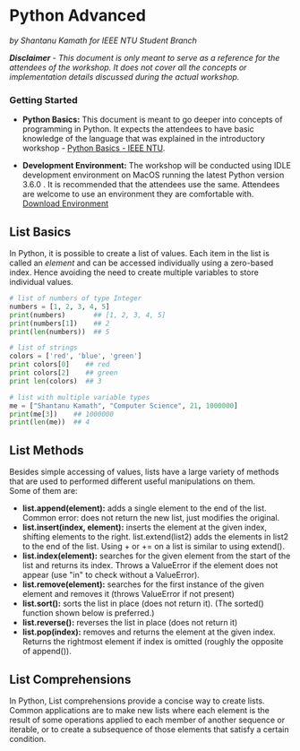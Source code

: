 # Python Advanced

*by Shantanu Kamath for IEEE NTU Student Branch*

***Disclaimer*** *-* *This document is only meant to serve as a reference for the attendees of the workshop. It does not cover all the concepts or implementation details discussed during the actual workshop.*

### Getting Started

- **Python Basics:** This document is meant to go deeper into concepts of programming in Python. It expects the attendees to have basic knowledge of the language that was explained in the introductory workshop - [Python Basics - IEEE NTU](https://github.com/SuyashLakhotia/IEEENTU-PythonBasics/blob/master/README.md).

- **Development Environment:** The workshop will be conducted using IDLE development environment on MacOS running the latest Python version 3.6.0 . It is recommended that the attendees use the same. Attendees are welcome to use an environment they are comfortable with. [Download Environment](https://www.python.org/downloads/)

## List Basics

In Python, it is possible to create a list of values. Each item in the list is called an *element* and can be accessed individually using a zero-based index. Hence avoiding the need to create multiple variables to store individual values.

```python
# list of numbers of type Integer
numbers = [1, 2, 3, 4, 5]
print(numbers)       ## [1, 2, 3, 4, 5]
print(numbers[1])    ## 2
print(len(numbers))  ## 5

# list of strings
colors = ['red', 'blue', 'green']
print colors[0]    ## red
print colors[2]    ## green
print len(colors)  ## 3

# list with multiple variable types
me = ["Shantanu Kamath", "Computer Science", 21, 1000000]
print(me[3])    ## 1000000
print(len(me))  ## 4
```

## List Methods

Besides simple accessing of values, lists have a large variety of methods that are used to performed different useful manipulations on them.  
Some of them are:  
- **list.append(element):** adds a single element to the end of the list. Common error: does not return the new list, just modifies the original.
- **list.insert(index, element):** inserts the element at the given index, shifting elements to the right.
list.extend(list2) adds the elements in list2 to the end of the list. Using + or += on a list is similar to using extend().
- **list.index(element):** searches for the given element from the start of the list and returns its index. Throws a ValueError if the element does not appear (use "in" to check without a ValueError).
- **list.remove(element):** searches for the first instance of the given element and removes it (throws ValueError if not present)
- **list.sort():** sorts the list in place (does not return it). (The sorted() function shown below is preferred.)
- **list.reverse():** reverses the list in place (does not return it)
- **list.pop(index):** removes and returns the element at the given index. Returns the rightmost element if index is omitted (roughly the opposite of append()).

## List Comprehensions
In Python, List comprehensions provide a concise way to create lists.  
Common applications are to make new lists where each element is the result of some operations applied to each member of another sequence or iterable, or to create a subsequence of those elements that satisfy a certain condition.
